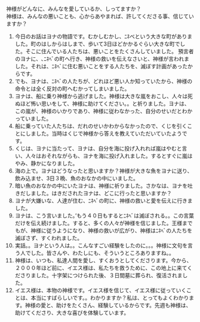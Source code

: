 神様がどんなに、みんなを愛しているか、しってますか？  
神様は、みんなの悪いことも、心からあやまれば、許してくださる事、信じていますか？
 
1. 今日のお話はヨナの物語です。むかしむかし、ﾆﾈべという大きな町がありました。町のはしからはしまで、歩いて3日ほどかかるぐらい大きな町でした。そこに住んでいる人たちは、悪いことをたくさんしていました。
預言者のヨナに、､ﾆﾈﾍﾞの町へ行き、神様の救いを伝えなさいと、神様が言われました。それは、ﾆﾈﾍﾞに住む悪いことをする人たちを、滅ぼす計画があったからです。
2. でも、ヨナは、ﾆﾈﾍﾞの人たちが、どれほど悪い人か知っていたから、神様の命令とは全く反対の町へむかってしまいました。
3. ヨナは、船に乗り神様から逃げました。神様は大きな嵐をおこし、人々は死ぬほど怖い思いをして、神様に助けてください。。と祈りました。ヨナは、この嵐が、神様のいかりであり、神様に従わなかった、自分のせいだとわかっていました。
4. 船に乗っていた人たちは、だれのせいかわからなかったので、くじを引くことにしました。当時はくじで神様から答えを教えていただいていたようです。
5. くじは、ヨナに当たって、ヨナは、自分を海に投げ入れれば嵐はやむと言い、人々はおそれながらも、ヨナを海に投げ入れました。するとすぐに嵐はやみ、静かになりました。
6. 海の上で。ヨナはどうなったと思いますか？神様が大きな魚をヨナに送り、飲み込ませ、3日３晩、魚のおなかの中にいました。
7. 暗い魚のおなかの中にいたヨナは、神様に祈りました。さかなは、ヨナを吐きだしました。はきだされたヨナは、どこに行ったと思いますか？
8. ヨナが大嫌いな、人達が住む、ﾆﾈﾍﾞの町に、神様の救いと愛を伝えに行きました。
9. ヨナは、こう言いました。’もう４０日もするとﾆﾈﾍﾞは滅ぼされる。。この言葉だけを伝え続けました。すると、多くの人々が神様を信じました。王様までもが、神様に従うようになり、神様の救いが広がり、神様はﾆﾈﾍﾞの人たちを滅ぼさず、すくわれました。
10. 実話。。ヨナという人は。。こんなすごい経験をしたのに。。。神様に文句を言う人でした。皆さんや、わたしにも、そういうところありますね。。
11. 神様は、いつも、私達人間を愛し、すくおうとしてくださります。今から、２０００年ほど前に、イエス様は、私たちを救うために、この地上に来てくださりました。十字架につけられた後、３日間墓に葬られ、復活されました。
12. イエス様は、本物の神様です。イエス様を信じて、イエス様に従っていくことは、本当にすばらしいです。。わかりますか？私は、とってもよくわかります。神様の愛と、助けをたくさん、経験しているからです。先週も神様は、助けてくださり、大きな喜びを体験しています。
